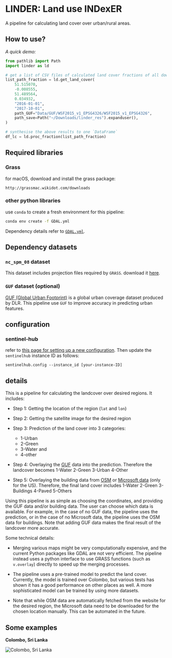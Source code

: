 # LINDER: Land use INDexER

A pipeline for calculating land cover over urban/rural areas.

## How to use?

*A quick demo:*

```python
from pathlib import Path
import linder as ld

# get a list of CSV files of calculated land cover fractions of all downloaded images
list_path_fraction = ld.get_land_cover(
    51.515070,
    -0.008555,
    51.489564,
    0.034932,
    "2016-01-01",
    "2017-10-01",
    path_GUF="Data/GUF/WSF2015_v1_EPSG4326/WSF2015_v1_EPSG4326",
    path_save=Path("~/Downloads/linder_res").expanduser(),
)

# synthesise the above results to one `DataFrame`
df_lc = ld.proc_fraction(list_path_fraction)

```

## Required libraries

### Grass

for macOS, download and install the grass package:
```
http://grassmac.wikidot.com/downloads
```


### other python libraries

use `conda` to create a fresh environment for this pipeline:
```zsh
conda env create -f GDAL.yml
```

Dependency details refer to [`GDAL.yml`](./GDAL.yml).


## Dependency datasets

### `nc_spm_08` dataset

This dataset includes projection files required by `GRASS`.
download it [here](https://grassbook.org/datasets/datasets-3rd-edition/).

### `GUF` dataset (optional)

[GUF (Global Urban Footprint)](https://www.dlr.de/eoc/en/desktopdefault.aspx/tabid-9628/16557_read-40454/) is a global urban coverage dataset produced by DLR.
This pipeline use `GUF` to improve accuracy in predicting urban features.


## configuration

### sentinel-hub

refer to [this page for setting up a new configuration](https://eo-learn.readthedocs.io/en/latest/examples/land-cover-map/SI_LULC_pipeline.html#Requirements).
Then update the `sentinelhub` instance ID as follows:
```
sentinelhub.config --instance_id [your-instance-ID]
```


## details
This is a pipeline for calculating the landcover over desired regions. It includes:

- Step 1: Getting the location of the region (`lat` and `lon`)

- Step 2: Getting the satellite image for the desired region

- Step 3: Prediction of the land cover into 3 categories:
  - 1-Urban
  - 2-Green
  - 3-Water and
  - 4-other

- Step 4: Overlaying the [GUF](https://www.dlr.de/eoc/en/desktopdefault.aspx/tabid-9628/16557_read-40454/) data into the prediction. Therefore the landcover becomes 1-Water 2-Green 3-Urban 4-Other

- Step 5: Overlaying the building data from [OSM](https://osmbuildings.org/) or [Microsoft data](https://github.com/microsoft/USBuildingFootprints) (only for the US). Therefore, the final land cover includes 1-Water 2-Green 3-Buildings 4-Paved 5-Others

Using this pipeline is as simple as choosing the coordinates, and providing the GUF data and/or building data. The user can choose which data is available. For example, in the case of no GUF data, the pipeline uses the prediction, or in the case of no Microsoft data, the pipeline uses the OSM data for buildings. Note that adding GUF data makes the final result of the landcover more accurate.

Some technical details:

- Merging various maps might be very computationally expensive, and the current Python packages like GDAL are not very efficient.
  The pipeline instead uses a python interface to use GRASS functions (such as `v.overlay`) directly to speed up the merging processes.

- The pipeline uses a pre-trained model to predict the land cover.
  Currently, the model is trained over Colombo, but various tests has shown it has a good performance on other places as well.
  A more sophisticated model can be trained by using more datasets.

- Note that while OSM data are automatically fetched from the website for the desired region, the Microsoft data need to be downloaded for the chosen location manually. This can be automated in the future.


## Some examples

**Colombo, Sri Lanka**

![Colombo, Sri Lanka](https://github.com/hamidrezaomidvar/land_cover/raw/master/examples/Colombo.png)
